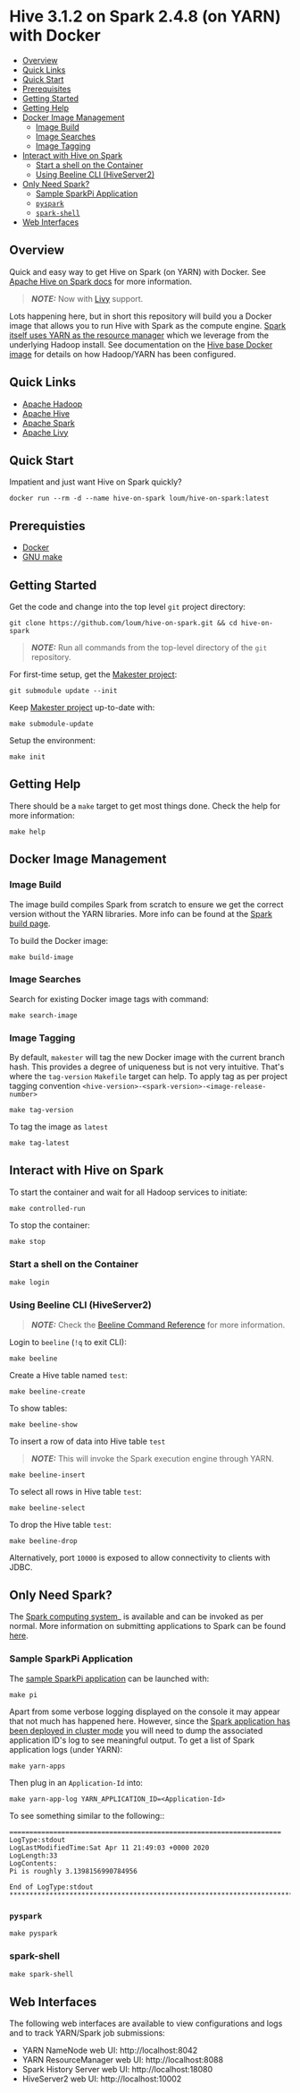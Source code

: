 # Hive 3.1.2 on Spark 2.4.8 (on YARN) with Docker
- [Overview](#Overview)
- [Quick Links](#Quick-Links)
- [Quick Start](#Quick-Start)
- [Prerequisites](#Prerequisites)
- [Getting Started](#Getting-Started)
- [Getting Help](#Getting-Help)
- [Docker Image Management](#Docker-Image-Management)
  - [Image Build](#Image-Build)
  - [Image Searches](#Image-Searches)
  - [Image Tagging](#Image-Tagging)
- [Interact with Hive on Spark](#Interact-with-Hive-on-Spark)
  - [Start a shell on the Container](#Start-a-shell-on-the-Container)
  - [Using Beeline CLI (HiveServer2)](#Using-Beeline-CLI-(HiveServer2))
- [Only Need Spark?](#Only-Need-Spark?)
  - [Sample SparkPi Application](#Sample-SparkPi-Application)
  - [`pyspark`](#pyspark)
  - [`spark-shell`](#spark-shell)
- [Web Interfaces](#Web-Interfaces)

## Overview
Quick and easy way to get Hive on Spark (on YARN) with Docker.  See [Apache Hive on Spark docs](https://cwiki.apache.org/confluence/display/Hive/Hive+on+Spark%3A+Getting+Started) for more information.
> **_NOTE:_** Now with [Livy](https://livy.incubator.apache.org/) support.

Lots happening here, but in short this repository will build you a Docker image that allows you to run Hive with Spark as the compute engine.  [Spark itself uses YARN as the resource manager](https://spark.apache.org/docs/2.4.8/running-on-yarn.html) which we leverage from the underlying Hadoop install.  See documentation on the [Hive base Docker image](https://github.com/loum/hadoop-hive) for details on how Hadoop/YARN has been configured.

## Quick Links
- [Apache Hadoop](https://hadoop.apache.org/)
- [Apache Hive](https://hive.apache.org/)
- [Apache Spark](https://spark.apache.org/)
- [Apache Livy](https://livy.incubator.apache.org/)

## Quick Start
Impatient and just want Hive on Spark quickly?
```
docker run --rm -d --name hive-on-spark loum/hive-on-spark:latest
```
## Prerequisties
- [Docker](https://docs.docker.com/install/)
- [GNU make](https://www.gnu.org/software/make/manual/make.html)

## Getting Started
Get the code and change into the top level `git` project directory:
```
git clone https://github.com/loum/hive-on-spark.git && cd hive-on-spark
```
> **_NOTE:_** Run all commands from the top-level directory of the `git` repository.

For first-time setup, get the [Makester project](https://github.com/loum/makester.git):
```
git submodule update --init
```
Keep [Makester project](https://github.com/loum/makester.git) up-to-date with:
```
make submodule-update
```
Setup the environment:
```
make init
```
## Getting Help
There should be a `make` target to get most things done.  Check the help for more information:
```
make help
```
## Docker Image Management
### Image Build
The image build compiles Spark from scratch to ensure we get the correct version without the YARN libraries.  More info can be found at the [Spark build page](http://spark.apache.org/docs/2.4.8/building-spark.html).

To build the Docker image:
```
make build-image
```
### Image Searches
Search for existing Docker image tags with command:
```
make search-image
```
### Image Tagging
By default, `makester` will tag the new Docker image with the current branch hash.  This provides a degree of uniqueness but is not very intuitive.  That's where the `tag-version` `Makefile` target can help.  To apply tag as per project tagging convention `<hive-version>-<spark-version>-<image-release-number>`
```
make tag-version
```
To tag the image as `latest`
```
make tag-latest
```
## Interact with Hive on Spark
To start the container and wait for all Hadoop services to initiate:
```
make controlled-run
```
To stop the container:
```
make stop
```
### Start a shell on the Container
```
make login
```
### Using Beeline CLI (HiveServer2)
> **_NOTE:_** Check the [Beeline Command Reference](https://cwiki.apache.org/confluence/display/Hive/HiveServer2+Clients#HiveServer2Clients-Beeline%E2%80%93CommandLineShell) for more information.

Login to `beeline` (`!q` to exit CLI):
```
make beeline
```
Create a Hive table named `test`:
```
make beeline-create
```
To show tables:
```
make beeline-show
```
To insert a row of data into Hive table `test`

> **_NOTE:_** This will invoke the Spark execution engine through YARN.
```
make beeline-insert
```
To select all rows in Hive table `test`:
```
make beeline-select
```
To drop the Hive table `test`:
```
make beeline-drop
```
Alternatively, port `10000` is exposed to allow connectivity to clients with JDBC.

## Only Need Spark?
The [Spark computing system](<https://spark.apache.org/docs/latest/index.html>)_ is available and can be invoked as per normal.  More information on submitting applications to Spark can be found [here](https://spark.apache.org/docs/2.4.8/submitting-applications.html).

### Sample SparkPi Application
The [sample SparkPi application](https://spark.apache.org/docs/2.4.8/running-on-yarn.html#launching-spark-on-yarn) can be launched with:
```
make pi
```
Apart from some verbose logging displayed on the console it may appear that not much has happened here.  However, since the [Spark application has been deployed in cluster mode](https://spark.apache.org/docs/2.4.8/cluster-overview.html) you will need to dump the associated application ID's log to see meaningful output.  To get a list of Spark application logs (under YARN):
```
make yarn-apps
```
Then plug in an `Application-Id` into:
```
make yarn-app-log YARN_APPLICATION_ID=<Application-Id>
```
To see something similar to the following::
```
====================================================================
LogType:stdout
LogLastModifiedTime:Sat Apr 11 21:49:03 +0000 2020
LogLength:33
LogContents:
Pi is roughly 3.1398156990784956

End of LogType:stdout
***********************************************************************
```
### `pyspark`
```
make pyspark
```
### spark-shell
```
make spark-shell
```
## Web Interfaces
The following web interfaces are available to view configurations and logs and to track YARN/Spark job submissions:
- YARN NameNode web UI: http://localhost:8042
- YARN ResourceManager web UI: http://localhost:8088
- Spark History Server web UI: http://localhost:18080
- HiveServer2 web UI: http://localhost:10002

